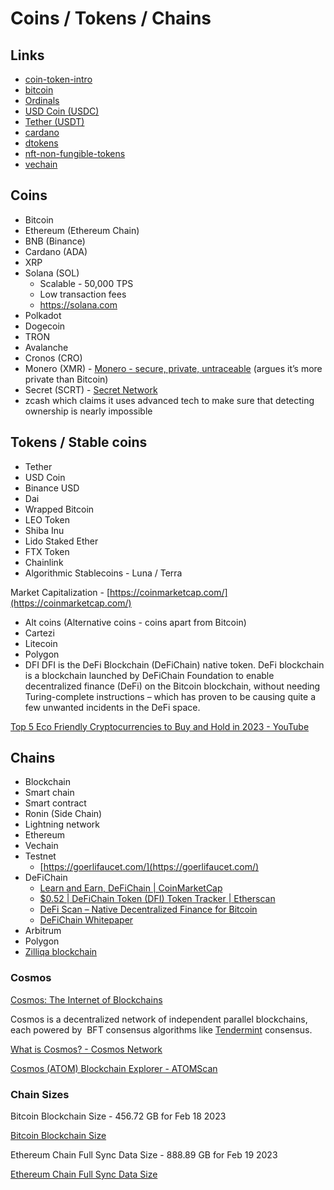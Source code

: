 # Coins / Tokens / Chains

## Links

- [coin-token-intro](decentralized-applications/coins-tokens-chains/coin-token-intro.md)
- [bitcoin](decentralized-applications/coins-tokens-chains/bitcoin.md)
- [Ordinals](decentralized-applications/coins-tokens-chains/ordinals.md)
- [USD Coin (USDC)](decentralized-applications/coins-tokens-chains/usdc.md)
- [Tether (USDT)](decentralized-applications/coins-tokens-chains/usdt.md)
- [cardano](decentralized-applications/coins-tokens-chains/cardano.md)
- [dtokens](decentralized-applications/coins-tokens-chains/dtokens.md)
- [nft-non-fungible-tokens](decentralized-applications/coins-tokens-chains/nft-non-fungible-tokens.md)
- [vechain](decentralized-applications/coins-tokens-chains/vechain.md)

## Coins

- Bitcoin
- Ethereum (Ethereum Chain)
- BNB (Binance)
- Cardano (ADA)
- XRP
- Solana (SOL)
  - Scalable - 50,000 TPS
  - Low transaction fees
  - <https://solana.com>
- Polkadot
- Dogecoin
- TRON
- Avalanche
- Cronos (CRO)
- Monero (XMR) - [Monero - secure, private, untraceable](https://www.getmonero.org/) (argues it’s more private than Bitcoin)
- Secret (SCRT) - [Secret Network](https://scrt.network/)
- zcash which claims it uses advanced tech to make sure that detecting ownership is nearly impossible

## Tokens / Stable coins

- Tether
- USD Coin
- Binance USD
- Dai
- Wrapped Bitcoin
- LEO Token
- Shiba Inu
- Lido Staked Ether
- FTX Token
- Chainlink
- Algorithmic Stablecoins - Luna / Terra

Market Capitalization - [https://coinmarketcap.com/](https://coinmarketcap.com/)

- Alt coins (Alternative coins - coins apart from Bitcoin)
- Cartezi
- Litecoin
- Polygon
- DFI
  DFI is the DeFi Blockchain (DeFiChain) native token. DeFi blockchain is a blockchain launched by DeFiChain Foundation to enable decentralized finance (DeFi) on the Bitcoin blockchain, without needing Turing-complete instructions – which has proven to be causing quite a few unwanted incidents in the DeFi space.

[Top 5 Eco Friendly Cryptocurrencies to Buy and Hold in 2023 - YouTube](https://www.youtube.com/watch?v=7XV3TFISzUk)

## Chains

- Blockchain
- Smart chain
- Smart contract
- Ronin (Side Chain)
- Lightning network
- Ethereum
- Vechain
- Testnet
  - [https://goerlifaucet.com/](https://goerlifaucet.com/)
- DeFiChain
  - [Learn and Earn, DeFiChain | CoinMarketCap](https://coinmarketcap.com/earn/project/defichain)
  - [$0.52 | DeFiChain Token (DFI) Token Tracker | Etherscan](https://etherscan.io/token/0x8fc8f8269ebca376d046ce292dc7eac40c8d358a)
  - [DeFi Scan – Native Decentralized Finance for Bitcoin](https://defiscan.live/)
  - [DeFiChain Whitepaper](https://defichain.com/white-paper/)
- Arbitrum
- Polygon
- [Zilliqa blockchain](https://www.zilliqa.com/what-is-zil)

### Cosmos

[Cosmos: The Internet of Blockchains](https://cosmos.network/)

Cosmos is a decentralized network of independent parallel blockchains, each powered by  BFT consensus algorithms like [Tendermint](https://v1.cosmos.network/intro#what-is-tendermint-core-and-the-abci) consensus.

[What is Cosmos? - Cosmos Network](https://v1.cosmos.network/intro)

[Cosmos (ATOM) Blockchain Explorer - ATOMScan](https://atomscan.com/)

### Chain Sizes

Bitcoin Blockchain Size - 456.72 GB for Feb 18 2023

[Bitcoin Blockchain Size](https://ycharts.com/indicators/bitcoin_blockchain_size)

Ethereum Chain Full Sync Data Size - 888.89 GB for Feb 19 2023

[Ethereum Chain Full Sync Data Size](https://ycharts.com/indicators/ethereum_chain_full_sync_data_size)
